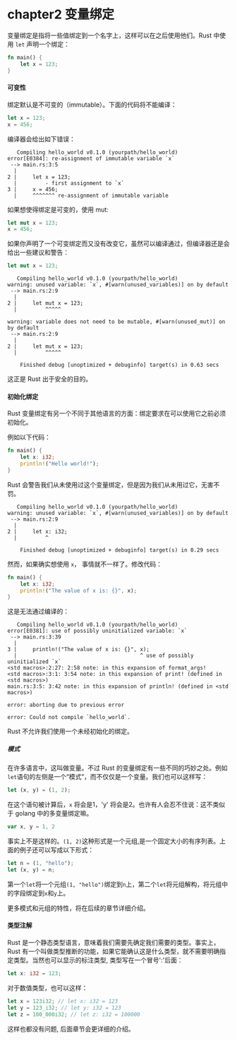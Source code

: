 chapter2 变量绑定
=================

变量绑定是指将一些值绑定到一个名字上，这样可以在之后使用他们。Rust 中使用 `let` 声明一个绑定：

```rust
fn main() {
    let x = 123;
}
```

#### 可变性

绑定默认是不可变的（immutable）。下面的代码将不能编译：

```rust
let x = 123;
x = 456;
```

编译器会给出如下错误：

```
   Compiling hello_world v0.1.0 (yourpath/hello_world)
error[E0384]: re-assignment of immutable variable `x`
 --> main.rs:3:5
  |
2 |     let x = 123;
  |         - first assignment to `x`
3 |     x = 456;
  |     ^^^^^^^ re-assignment of immutable variable
```

如果想使得绑定是可变的，使用 mut:

```rust
let mut x = 123;
x = 456;
```

如果你声明了一个可变绑定而又没有改变它，虽然可以编译通过，但编译器还是会给出一些建议和警告：

```rust
let mut x = 123;
```

```
   Compiling hello_world v0.1.0 (yourpath/hello_world)
warning: unused variable: `x`, #[warn(unused_variables)] on by default
 --> main.rs:2:9
  |
2 |     let mut x = 123;
  |         ^^^^^

warning: variable does not need to be mutable, #[warn(unused_mut)] on by default
 --> main.rs:2:9
  |
2 |     let mut x = 123;
  |         ^^^^^

    Finished debug [unoptimized + debuginfo] target(s) in 0.63 secs
```

这正是 Rust 出于安全的目的。

#### 初始化绑定

Rust 变量绑定有另一个不同于其他语言的方面：绑定要求在可以使用它之前必须初始化。

例如以下代码：

```rust
fn main() {
    let x: i32;
    println!("Hello world!");
}
```

Rust 会警告我们从未使用过这个变量绑定，但是因为我们从未用过它，无害不罚。

```
   Compiling hello_world v0.1.0 (yourpath/hello_world)
warning: unused variable: `x`, #[warn(unused_variables)] on by default
 --> main.rs:2:9
  |
2 |     let x: i32;
  |         ^

    Finished debug [unoptimized + debuginfo] target(s) in 0.29 secs
```

然而，如果确实想使用 `x`， 事情就不一样了。修改代码：

```rust
fn main() {
    let x: i32;
    println!("The value of x is: {}", x);
}
```

这是无法通过编译的：

```
   Compiling hello_world v0.1.0 (yourpath/hello_world)
error[E0381]: use of possibly uninitialized variable: `x`
 --> main.rs:3:39
  |
3 |     println!("The value of x is: {}", x);
  |                                       ^ use of possibly uninitialized `x`
<std macros>:2:27: 2:58 note: in this expansion of format_args!
<std macros>:3:1: 3:54 note: in this expansion of print! (defined in <std macros>)
main.rs:3:5: 3:42 note: in this expansion of println! (defined in <std macros>)

error: aborting due to previous error

error: Could not compile `hello_world`.
```

Rust 不允许我们使用一个未经初始化的绑定。

##### 模式

在许多语言中，这叫做变量。不过 Rust 的变量绑定有一些不同的巧妙之处。例如 `let`语句的左侧是一个“模式”，而不仅仅是一个变量。我们也可以这样写：

```rust
let (x, y) = (1, 2);
```

在这个语句被计算后，`x` 将会是1，'y' 将会是2。也许有人会忍不住说：这不类似于 golang 中的多变量绑定嘛。

```go
var x, y = 1, 2
```
事实上不是这样的。`(1, 2)`这种形式是一个元组,是一个固定大小的有序列表。上面的例子还可以写成以下形式：

```rust
let n = (1, "hello");
let (x, y) = n;
```

第一个`let`将一个元组`(1, "hello")`绑定到`n`上，第二个`let`将元组解构，将元组中的字段绑定到`x`和`y`上。

更多模式和元组的特性，将在后续的章节详细介绍。

#### 类型注解

Rust 是一个静态类型语言，意味着我们需要先确定我们需要的类型。事实上，Rust 有一个叫做类型推断的功能，如果它能确认这是什么类型，就不需要明确指定类型。当然也可以显示的标注类型, 类型写在一个冒号':'后面：

```rust
let x: i32 = 123;
```

对于数值类型，也可以这样：

```rust
let x = 123i32; // let x: i32 = 123
let y = 123_i32; // let y: i32 = 123
let z = 100_000i32; // let z: i32 = 100000
```

这样也都没有问题, 后面章节会更详细的介绍。